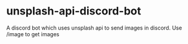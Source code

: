 # unsplash-api-discord-bot
A discord bot which uses unsplash api to send images in discord.
Use /image to get images
